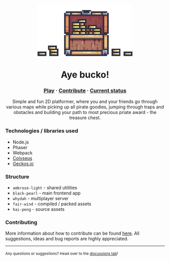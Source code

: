 <p align="center">
    <img src=".github/logo.png" width="300" alt="Aye bucko!" style="image-rendering: pixelated;"/>
</p>
<h1 align="center">Aye bucko!</h1>

<h3 align="center">
  <a href="https://aye-bucko.vercel.app/">Play</a>
  <span> · </span>
  <a href="CONTRIBUTING.md">Contribute</a>
  <span> · </span>
  <a href="https://github.com/jog1t/aye-bucko/projects/1">Current status</a>
</h3>

<p align="center">
Simple and fun 2D platformer, where you and your friends go through various maps while picking up all pirate goodies, jumping through traps and obstacles and building your path to most precious priate award - the treasure chest.
</p>

### Technologies / libraries used

- Node.js
- Phaser
- Webpack
- [Colyseus](https://www.colyseus.io/)
- [Geckos.io](https://geckosio.github.io/)

### Structure

- `ambrose-light` - shared utilities
- `black-pearl` - main frontend app
- `whydah` - multiplayer server
- `fair-wind` - compiled / packed assets
- `hai-peng` - source assets

### Contributing

More information about how to contribute can be found [here](https://github.com/jog1t/aye-bucko/blob/master/CONTRIBUTING.md). All suggestions, ideas and bug reports are highly appreciated.

---
<small>Any questions or suggestions? Head over to the [discussions tab](https://github.com/jog1t/aye-bucko/discussions)! </small>
